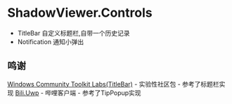 # ShadowViewer.Controls

- TitleBar 自定义标题栏,自带一个历史记录
- Notification 通知小弹出


## 鸣谢
[Windows Community Toolkit Labs(TitleBar)](https://github.com/CommunityToolkit/Labs-Windows/discussions/454) - 实验性社区包 - 参考了标题栏实现
[Bili.Uwp](https://github.com/Richasy/Bili.Uwp) - 哔哩客户端 - 参考了TipPopup实现
